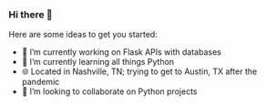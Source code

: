 ### Hi there 👋

Here are some ideas to get you started:

- 🔭 I’m currently working on Flask APIs with databases
- 🌱 I’m currently learning all things Python
- 🌐 Located in Nashville, TN; trying to get to Austin, TX after the pandemic
- 👯 I’m looking to collaborate on Python projects

<!-- [![PropeReferio's github stats](https://github-readme-stats.vercel.app/api?username=propereferio&layout=compact&show_icons=true&hide=stars&count_private=true&hide_title=true)](https://github.com/PropeReferio) -->
